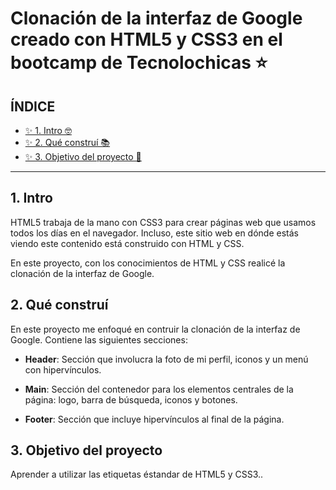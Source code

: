 # Clonación de la interfaz de Google creado con HTML5 y CSS3 en el bootcamp de Tecnolochicas ⭐

## ÍNDICE

* [✨ 1. Intro 🤓](https://github.com/valentinagreyz/cloninterfazgoogle#1-intro)
* [✨ 2. Qué construí 📚](https://github.com/valentinagreyz/cloninterfazgoogle#2-qu%C3%A9-constru%C3%AD)
* [✨ 3. Objetivo del proyecto 🎯](https://github.com/valentinagreyz/cloninterfazgoogle#3-objetivo-del-proyecto)

****

## 1. Intro
HTML5 trabaja de la mano con CSS3 para crear páginas web que usamos todos los días en el navegador. Incluso, este sitio web en dónde estás viendo este contenido está construido con HTML y CSS.

En este proyecto, con los conocimientos de HTML y CSS realicé la clonación de la interfaz de Google.

## 2. Qué construí
En este proyecto me enfoqué en contruir la clonación de la interfaz de Google. 
Contiene las siguientes secciones:

* **Header**: Sección que involucra la foto de mi perfil, iconos y un menú con hipervínculos.

* **Main**: Sección del contenedor para los elementos centrales de la página: logo, barra de búsqueda, iconos y botones.

* **Footer**: Sección que incluye hipervínculos al final de la página.

## 3. Objetivo del proyecto
Aprender a utilizar las etiquetas éstandar de HTML5 y CSS3..
